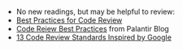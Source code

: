 - No new readings, but may be helpful to review:
- [Best Practices for Code Review](https://smartbear.com/learn/code-review/best-practices-for-peer-code-review/)
- [Code Reiew Best Practices](https://medium.com/palantir/code-review-best-practices-19e02780015f) from Palantir Blog
- [13 Code Review Standards Inspired by Google](https://betterprogramming.pub/13-code-review-standards-inspired-by-google-6b8f99f7fd67)
